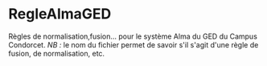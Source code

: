 # RegleAlmaGED
Règles de normalisation,fusion... pour le système Alma du GED du Campus Condorcet.
*NB :* le nom du fichier permet de savoir s'il s'agit d'une règle de fusion, de normalisation, etc. 

